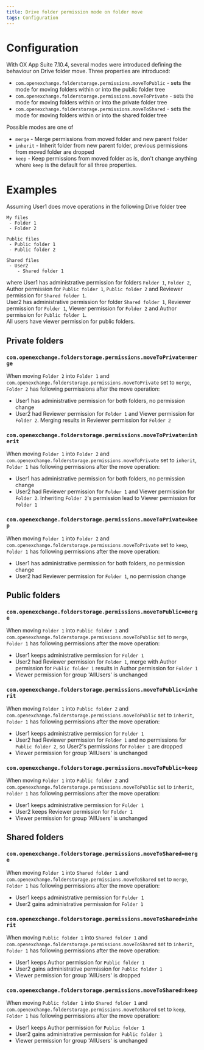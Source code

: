 ```yaml
---
title: Drive folder permission mode on folder move
tags: Configuration
---
```


# Configuration

With OX App Suite 7.10.4, several modes were introduced defining the behaviour on Drive folder move. Three properties are introduced:
 * `com.openexchange.folderstorage.permissions.moveToPublic` - sets the mode for moving folders within or into the public folder tree
 * `com.openexchange.folderstorage.permissions.moveToPrivate` - sets the mode for moving folders within or into the private folder tree
 * `com.openexchange.folderstorage.permissions.moveToShared` - sets the mode for moving folders within or into the shared folder tree 

Possible modes are one of
 * `merge` - Merge permissions from moved folder and new parent folder
 * `inherit` - Inherit folder from new parent folder, previous permissions from moved folder are dropped
 * `keep` - Keep permissions from moved folder as is, don't change anything
where `keep` is the default for all three properties.

# Examples

Assuming User1 does move operations in the following Drive folder tree

```
My files
 - Folder 1
 - Folder 2

Public files
 - Public folder 1
 - Public folder 2

Shared files
 - User2
    - Shared folder 1
```

where User1 has administrative permission for folders `Folder 1`, `Folder 2`, Author permission for `Public folder 1`, `Public folder 2` and Reviewer permission for `Shared folder 1`.  
User2 has administrative permission for folder `Shared folder 1`, Reviewer permission for `Folder 1`, Viewer permission for `Folder 2` and Author permission for `Public folder 1`.  
All users have viewer permission for public folders.

## Private folders

### `com.openexchange.folderstorage.permissions.moveToPrivate=merge`
When moving `Folder 2` into `Folder 1` and `com.openexchange.folderstorage.permissions.moveToPrivate` set to `merge`, `Folder 2` has following permissions after the move operation:
 * User1 has administrative permission for both folders, no permission change
 * User2 had Reviewer permission for `Folder 1` and Viewer permission for `Folder 2`. Merging results in Reviewer permission for `Folder 2`
 
### `com.openexchange.folderstorage.permissions.moveToPrivate=inherit`
When moving `Folder 1` into `Folder 2` and `com.openexchange.folderstorage.permissions.moveToPrivate` set to `inherit`, `Folder 1` has following permissions after the move operation:
 * User1 has administrative permission for both folders, no permission change
 * User2 had Reviewer permission for `Folder 1` and Viewer permission for `Folder 2`. Inheriting `Folder 2`'s permission lead to Viewer permission for `Folder 1`

### `com.openexchange.folderstorage.permissions.moveToPrivate=keep`
When moving `Folder 1` into `Folder 2` and `com.openexchange.folderstorage.permissions.moveToPrivate` set to `keep`, `Folder 1` has following permissions after the move operation:
 * User1 has administrative permission for both folders, no permission change
 * User2 had Reviewer permission for `Folder 1`, no permission change

## Public folders

### `com.openexchange.folderstorage.permissions.moveToPublic=merge`
When moving `Folder 1` into `Public folder 1` and `com.openexchange.folderstorage.permissions.moveToPublic` set to `merge`, `Folder 1` has following permissions after the move operation:
 * User1 keeps administrative permission for `Folder 1`
 * User2 had Reviewer permission for `Folder 1`, merge with Author permission for `Public folder 1` results in Author permission for `Folder 1`
 * Viewer permission for group 'AllUsers' is unchanged

### `com.openexchange.folderstorage.permissions.moveToPublic=inherit`
When moving `Folder 1` into `Public folder 2` and `com.openexchange.folderstorage.permissions.moveToPublic` set to `inherit`, `Folder 1` has following permissions after the move operation:
 * User1 keeps administrative permission for `Folder 1`
 * User2 had Reviewer permission for `Folder 1` and no permissions for `Public folder 2`, so User2's permissions for `Folder 1` are dropped
 * Viewer permission for group 'AllUsers' is unchanged

### `com.openexchange.folderstorage.permissions.moveToPublic=keep`
When moving `Folder 1` into `Public folder 2` and `com.openexchange.folderstorage.permissions.moveToPublic` set to `inherit`, `Folder 1` has following permissions after the move operation:
 * User1 keeps administrative permission for `Folder 1`
 * User2 keeps Reviewer permission for `Folder 1`
 * Viewer permission for group 'AllUsers' is unchanged

## Shared folders

### `com.openexchange.folderstorage.permissions.moveToShared=merge`
When moving `Folder 1` into `Shared folder 1` and `com.openexchange.folderstorage.permissions.moveToShared` set to `merge`, `Folder 1` has following permissions after the move operation:
 * User1 keeps administrative permission for `Folder 1`
 * User2 gains administrative permission for `Folder 1`

### `com.openexchange.folderstorage.permissions.moveToShared=inherit`
When moving `Public folder 1` into `Shared folder 1` and `com.openexchange.folderstorage.permissions.moveToShared` set to `inherit`, `Folder 1` has following permissions after the move operation:
 * User1 keeps Author permission for `Public folder 1`
 * User2 gains administrative permission for `Public folder 1`
 * Viewer permission for group 'AllUsers' is dropped

### `com.openexchange.folderstorage.permissions.moveToShared=keep`
When moving `Public folder 1` into `Shared folder 1` and `com.openexchange.folderstorage.permissions.moveToShared` set to `keep`, `Folder 1` has following permissions after the move operation:
 * User1 keeps Author permission for `Public folder 1`
 * User2 gains administrative permission for `Public folder 1`
 * Viewer permission for group 'AllUsers' is unchanged
